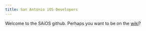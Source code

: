 ```yaml
---
title: San Antonio iOS Developers
---
```


Welcome to the SAiOS github.  Perhaps you want to be on the [wiki](https://github.com/saios/saios.github.com/wiki)?